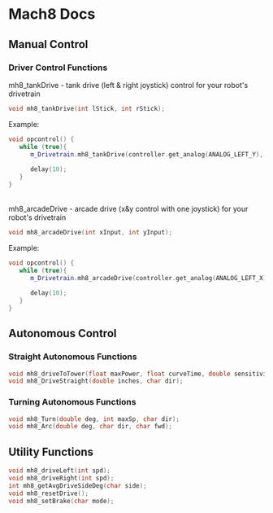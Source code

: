 # Mach8 Docs

## Manual Control
### Driver Control Functions
mh8_tankDrive - tank drive (left & right joystick) control for your robot's drivetrain
```c++
void mh8_tankDrive(int lStick, int rStick);
```
Example: 
```c++
void opcontrol() {
   while (true){
      m_Drivetrain.mh8_tankDrive(controller.get_analog(ANALOG_LEFT_Y), controller.get_analog(ANALOG_RIGHT_Y));
      
      delay(10);
   }
}
```
 \
mh8_arcadeDrive - arcade drive (x&y control with one joystick) for your robot's drivetrain
```c++
void mh8_arcadeDrive(int xInput, int yInput);
```
Example:
```c++
void opcontrol() {
   while (true){
      m_Drivetrain.mh8_arcadeDrive(controller.get_analog(ANALOG_LEFT_X), controller.get_analog(ANALOG_LEFT_Y));
      
      delay(10);
   }
}
```

## Autonomous Control
### Straight Autonomous Functions
```c++
void mh8_driveToTower(float maxPower, float curveTime, double sensitivity);
void mh8_DriveStraight(double inches, char dir);
```

### Turning Autonomous Functions
```c++
void mh8_Turn(double deg, int maxSp, char dir);
void mh8_Arc(double deg, char dir, char fwd);
```

## Utility Functions
```c++
void mh8_driveLeft(int spd);
void mh8_driveRight(int spd);
int mh8_getAvgDriveSideDeg(char side);
void mh8_resetDrive();
void mh8_setBrake(char mode);
```
